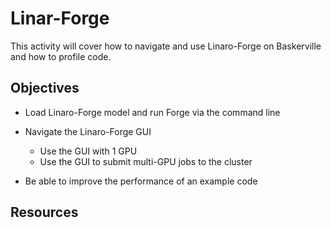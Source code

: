 # Linar-Forge

This activity will cover how to navigate and use Linaro-Forge on Baskerville and how to profile code.

## Objectives

- Load Linaro-Forge model and run Forge via the command line
- Navigate the Linaro-Forge GUI

   - Use the GUI with 1 GPU
   - Use the GUI to submit multi-GPU jobs to the cluster

- Be able to improve the performance of an example code

## Resources

